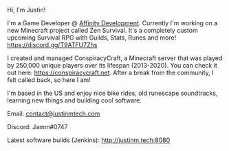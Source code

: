 Hi, I’m Justin! 

I'm a Game Developer @ [Affinity Development](https://twitter.com/affinitydev_). Currently I'm working on a new Minecraft project called Zen Survival. It's a completely custom upcoming Survival RPG with Guilds, Stats, Runes and more! https://discord.gg/T9ATFU7Zhs

I created and managed ConspiracyCraft, a Minecraft server that was played by 250,000 unique players over its lifespan (2013-2020).
You can check it out here: https://conspiracycraft.net. After a break from the community, I felt called back, so here I am!

I'm based in the US and enjoy nice bike rides, old runescape soundtracks, learning new things and building cool software.

Email: contact@justinmtech.com

Discord: Jamm#0747

Latest software builds (Jenkins): http://justinm.tech:8080

<!---
justinmtech/justinmtech is a ✨ special ✨ repository because its `README.md` (this file) appears on your GitHub profile.
You can click the Preview link to take a look at your changes.
--->
